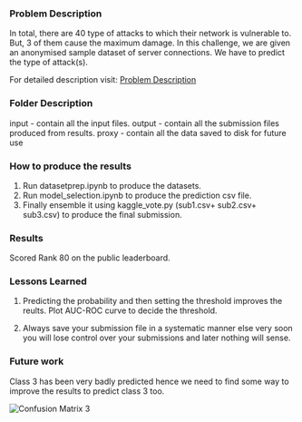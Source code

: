 ### Problem Description

In total, there are 40 type of attacks to which their network is vulnerable to. But, 3 of them cause the maximum damage. In this challenge, we are given an anonymised sample dataset of server connections. We have to predict the type of attack(s).

For detailed description visit:
[Problem Description](https://www.hackerearth.com/challenge/competitive/machine-learning-challenge-4/machine-learning/sample/#c124772)

### Folder Description

input - contain all the input files.
output - contain all the submission files produced from results.
proxy - contain all the data saved to disk for future use

### How to produce the results

1. Run datasetprep.ipynb to produce the datasets.
2. Run model_selection.ipynb to produce the prediction csv file.
3. Finally ensemble it using kaggle_vote.py (sub1.csv+ sub2.csv+ sub3.csv) to produce the final submission.

### Results

Scored Rank 80 on the public leaderboard.

### Lessons Learned

1. Predicting the probability and then setting the threshold improves the reults. Plot AUC-ROC curve to decide the threshold.

2. Always save your submission file in a systematic manner else very soon you will lose control over your submissions and later nothing will sense.

### Future work

Class 3 has been very badly predicted hence we need to find some way to improve the results to predict class 3 too.

![Confusion Matrix](https://github.com/theainerd/MLCompetitions/blob/master/Predict%20Network%20Attacks/Screenshot%20from%202017-12-01%2010-42-02.png)
 3
